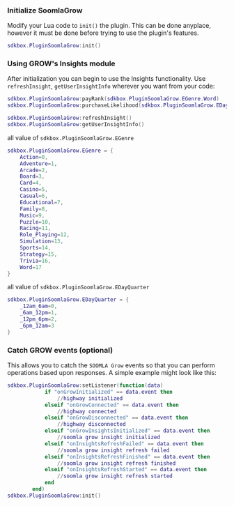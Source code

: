 ### Initialize SoomlaGrow
Modify your Lua code to `init()` the plugin. This can be done anyplace, however it must be done before trying to use the plugin's features.
```lua
sdkbox.PluginSoomlaGrow:init()
```

### Using GROW's Insights module
After initialization you can begin to use the Insights functionality. Use `refreshInsight`, `getUserInsightInfo` wherever you want from your code:
```lua
sdkbox.PluginSoomlaGrow:payRank(sdkbox.PluginSoomlaGrow.EGenre.Word)
sdkbox.PluginSoomlaGrow:purchaseLikelihood(sdkbox.PluginSoomlaGrow.EDayQuarter._12am_6am)

sdkbox.PluginSoomlaGrow:refreshInsight()
sdkbox.PluginSoomlaGrow:getUserInsightInfo()
```

all value of `sdkbox.PluginSoomlaGrow.EGenre`
```lua
sdkbox.PluginSoomlaGrow.EGenre = {
    Action=0,
    Adventure=1,
    Arcade=2,
    Board=3,
    Card=4,
    Casino=5,
    Casual=6,
    Educational=7,
    Family=8,
    Music=9,
    Puzzle=10,
    Racing=11,
    Role_Playing=12,
    Simulation=13,
    Sports=14,
    Strategy=15,
    Trivia=16,
    Word=17
}
```

all value of `sdkbox.PluginSoomlaGrow.EDayQuarter`
```lua
sdkbox.PluginSoomlaGrow.EDayQuarter = {
    _12am_6am=0,
    _6am_12pm=1,
    _12pm_6pm=2,
    _6pm_12am=3
}
```

### Catch GROW events (optional)
This allows you to catch the `SOOMLA Grow` events so that you can perform operations based upon responses. A simple example might look like this:
```lua
sdkbox.PluginSoomlaGrow:setListener(function(data)
            if "onGrowInitialized" == data.event then
                //highway initialized
            elseif "onGrowConnected" == data.event then
                //highway connected
            elseif "onGrowDisconnected" == data.event then
                //highway disconnected
            elseif "onGrowInsightsInitialized" == data.event then
                //soomla grow insight initialized
            elseif "onInsightsRefreshFailed" == data.event then
                //soomla grow insight refresh failed
            elseif "onInsightsRefreshFinished" == data.event then
                //soomla grow insight refresh finished
            elseif "onInsightsRefreshStarted" == data.event then
                //soomla grow insight refresh started
            end
        end)
sdkbox.PluginSoomlaGrow:init()
```
